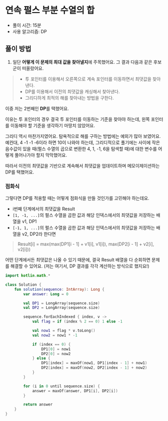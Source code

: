 # 연속 펄스 부분 수열의 합

- 풀이 시간: 15분
- 사용 알고리즘: DP

## 풀이 방법

1. 일단 **어떻게 이 문제의 최대 값을 찾아낼지**에 주목했어요. 그 결과 다음과 같은 후보군이 떠올랐어요.

> - 투 포인터를 이용해서 오른쪽으로 계속 포인터를 이동하면서 최댓값을 찾아낸다.
> - DP를 이용해서 이전의 최댓값을 캐싱해서 찾아낸다.
> - 그리디하게 최적의 해를 찾아내는 방법을 구한다.

이중 저는 2번째인 **DP**를 택했어요.

이유는 투 포인터의 경우 결국 투 포인터를 이동하는 기준을 찾아야 하는데, 왼쪽 포인터를 이동해야 할 기준을 생각하기 마땅치 않았어요.

그리디 역시 마찬가지였어요. 탐욕적으로 해를 구하는 방법에는 예외가 많아 보였어요. 예컨대, 4 -1 -1 -6이라 하면 10이 나와야 하는데, 그리디적으로 풀기에는 사이에 작은 음수값이 있을 때(펄스 수열의 곱으로 변환한 4, 1, -1, 6을 탐색할 때)에 대한 변수를 어떻게 풀어나가야 할지 막막했어요.

따라서 이전의 최댓값을 기반으로 계속해서 최댓값을 업데이트하며 메모이제이션하는 DP를 택했어요.

### 점화식

그렇다면 DP를 적용할 때는 어떻게 점화식을 만들 것인가를 고민해야 하는데요.

- i번째 단계에서의 최댓값을 Result
- `[1, -1, ...]`의 펄스 수열을 곱한 값과 해당 인덱스에서의 최댓값을 저장하는 배열을 v1, DP1
- `[-1, 1, ...]`의 펄스 수열을 곱한 값과 해당 인덱스에서의 최댓값을 저장하는 배열을 v2, DP2라 한다면

> Result[i] = max(max(DP1[i - 1] + v1[i], v1[i]), max(DP2[i - 1] + v2[i], v2[i]))

어떤 단계에서든 최댓값은 나올 수 있기 때문에, 결국 Result 배열을 다 순회하면 문제를 해결할 수 있어요. (저는 여기서, DP 결과를 각각 계산하는 방식으로 했지요!)

```kt
import kotlin.math.*

class Solution {
    fun solution(sequence: IntArray): Long {
        var answer: Long = 0

        val DP1 = LongArray(sequence.size)
        val DP2 = LongArray(sequence.size)

        sequence.forEachIndexed { index, v ->
            val flag = if (index % 2 == 0) 1 else -1

            val now1 = flag * v.toLong()
            val now2 = now1 * -1

            if (index == 0) {
                DP1[0] = now1
                DP2[0] = now2
            } else {
                DP1[index] = maxOf(now1, DP1[index - 1] + now1)
                DP2[index] = maxOf(now2, DP2[index - 1] + now2)
            }
        }

        for (i in 0 until sequence.size) {
            answer = maxOf(answer, DP1[i], DP2[i])
        }

        return answer
    }
}
```
